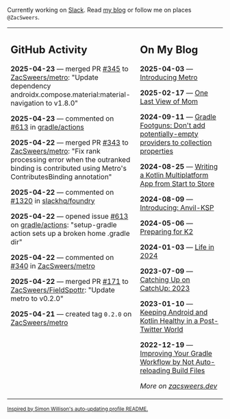 Currently working on [Slack](https://slack.com/). Read [my blog](https://zacsweers.dev/) or follow me on places `@ZacSweers`.

<table><tr><td valign="top" width="60%">

## GitHub Activity
<!-- githubActivity starts -->
**2025-04-23** — merged PR [#345](https://github.com/ZacSweers/metro/pull/345) to [ZacSweers/metro](https://github.com/ZacSweers/metro): "Update dependency androidx.compose.material:material-navigation to v1.8.0"

**2025-04-23** — commented on [#613](https://github.com/gradle/actions/issues/613#issuecomment-2825033502) in [gradle/actions](https://github.com/gradle/actions)

**2025-04-22** — merged PR [#343](https://github.com/ZacSweers/metro/pull/343) to [ZacSweers/metro](https://github.com/ZacSweers/metro): "Fix rank processing error when the outranked binding is contributed using Metro's ContributesBinding annotation"

**2025-04-22** — commented on [#1320](https://github.com/slackhq/foundry/pull/1320#issuecomment-2822066506) in [slackhq/foundry](https://github.com/slackhq/foundry)

**2025-04-22** — opened issue [#613](https://github.com/gradle/actions/issues/613) on [gradle/actions](https://github.com/gradle/actions): "setup-gradle action sets up a broken home .gradle dir"

**2025-04-22** — commented on [#340](https://github.com/ZacSweers/metro/pull/340#issuecomment-2821689729) in [ZacSweers/metro](https://github.com/ZacSweers/metro)

**2025-04-22** — merged PR [#171](https://github.com/ZacSweers/FieldSpottr/pull/171) to [ZacSweers/FieldSpottr](https://github.com/ZacSweers/FieldSpottr): "Update metro to v0.2.0"

**2025-04-21** — created tag `0.2.0` on [ZacSweers/metro](https://github.com/ZacSweers/metro)
<!-- githubActivity ends -->
</td><td valign="top" width="40%">

## On My Blog
<!-- blog starts -->
**2025-04-03** — [Introducing Metro](https://www.zacsweers.dev/introducing-metro/)

**2025-02-17** — [One Last View of Mom](https://www.zacsweers.dev/one-last-view-of-mom/)

**2024-09-11** — [Gradle Footguns: Don't add potentially-empty providers to collection properties](https://www.zacsweers.dev/gradle-footgun-adding-empty-providers-to-collection-properties/)

**2024-08-25** — [Writing a Kotlin Multiplatform App from Start to Store](https://www.zacsweers.dev/writing-a-kotlin-multiplatform-app-from-start-to-store/)

**2024-08-09** — [Introducing: Anvil-KSP](https://www.zacsweers.dev/introducing-anvil-ksp/)

**2024-05-06** — [Preparing for K2](https://www.zacsweers.dev/preparing-for-k2/)

**2024-01-03** — [Life in 2024](https://www.zacsweers.dev/life-in-2024/)

**2023-07-09** — [Catching Up on CatchUp: 2023](https://www.zacsweers.dev/catching-up-on-catchup-2023/)

**2023-01-10** — [Keeping Android and Kotlin Healthy in a Post-Twitter World](https://www.zacsweers.dev/keeping-android-healthy/)

**2022-12-19** — [Improving Your Gradle Workflow by Not Auto-reloading Build Files](https://www.zacsweers.dev/improving-your-workflow-by-not-auto-reloading-build-files/)
<!-- blog ends -->
_More on [zacsweers.dev](https://zacsweers.dev/)_
</td></tr></table>

<sub><a href="https://simonwillison.net/2020/Jul/10/self-updating-profile-readme/">Inspired by Simon Willison's auto-updating profile README.</a></sub>